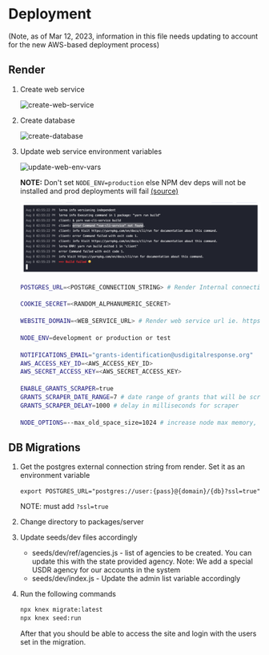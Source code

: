 # Deployment

(Note, as of Mar 12, 2023, information in this file needs updating to account for the new AWS-based deployment process)

## Render

1. Create web service

   ![create-web-service](./img/create-web-service.png)

2. Create database

   ![create-database](./img/create-database.png)

3. Update web service environment variables

   ![update-web-env-vars](./img/update-web-env-vars.png)

   **NOTE:** Don't set `NODE_ENV=production` else NPM dev deps will not be installed and prod deployments will fail [(source)](https://github.com/vuejs/vue-cli/issues/5107#issuecomment-586701382)

   ![prod-env-error](./img/prod-env-error.png)

   ```sh
   POSTGRES_URL=<POSTGRE_CONNECTION_STRING> # Render Internal connection string ie postgres://cares_opportunity_user:<pass>@<domain>/cares_opportunity_1e53

   COOKIE_SECRET=<RANDOM_ALPHANUMERIC_SECRET>

   WEBSITE_DOMAIN=<WEB_SERVICE_URL> # Render web service url ie. https://cares-grant-opportunities-qi8i.onrender.com

   NODE_ENV=development or production or test

   NOTIFICATIONS_EMAIL="grants-identification@usdigitalresponse.org"
   AWS_ACCESS_KEY_ID=<AWS_ACCESS_KEY_ID>
   AWS_SECRET_ACCESS_KEY=<AWS_SECRET_ACCESS_KEY>

   ENABLE_GRANTS_SCRAPER=true
   GRANTS_SCRAPER_DATE_RANGE=7 # date range of grants that will be scraped
   GRANTS_SCRAPER_DELAY=1000 # delay in milliseconds for scraper

   NODE_OPTIONS=--max_old_space_size=1024 # increase node max memory, had problems with node not using all of renders server memory. This will depend on the plan
   ```

## DB Migrations

1. Get the postgres external connection string from render. Set it as an environment variable

   `export POSTGRES_URL="postgres://user:{pass}@{domain}/{db}?ssl=true"`

   NOTE: must add `?ssl=true`

1. Change directory to packages/server

1. Update seeds/dev files accordingly
   - seeds/dev/ref/agencies.js - list of agencies to be created. You can update this with the state provided agency. Note: We add a special USDR agency for our accounts in the system
   - seeds/dev/index.js - Update the admin list variable accordingly

1. Run the following commands

   ```sh
   npx knex migrate:latest
   npx knex seed:run
   ```

   After that you should be able to access the site and login with the users set in the migration.
